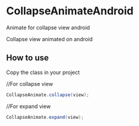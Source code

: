 # CollapseAnimateAndroid
Animate for collapse view android

Collapse view animated on android

## How to use
Copy the class in your project

//For collapse view
```java
CollapseAnimate.collapse(view);
```

//For expand view
```java
CollapseAnimate.expand(view);
```
